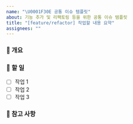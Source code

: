 ```yaml
---
name: "\U0001F30E 공통 이슈 템플릿"
about: 기능 추가 및 리팩토링 등을 위한 공통 이슈 템플릿
title: "[feature/refactor] 작업할 내용 요약"
assignees: ""
---
```


### 📌 개요

<!-- 추가하고 싶은 기능을 간략히 설명해주세요 -->

### 📌 할 일

- [ ] 작업 1
- [ ] 작업 2
- [ ] 작업 3

### 📌 참고 사항

<!-- 관련 문서, 레퍼런스 링크 등이 있다면 추가해주세요 -->
